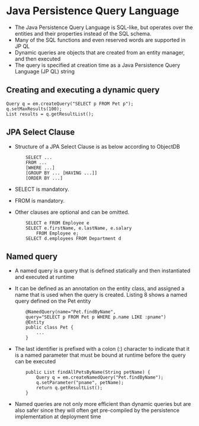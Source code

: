 #  Java Persistence Query Language 

-	The Java Persistence Query Language is SQL-like, but operates over the entities and their properties instead of the SQL schema. 
-	Many of the SQL functions and even reserved words are supported in JP QL
-	Dynamic queries are objects that are created from an entity manager, and then executed
-	The query is specified at creation time as a Java Persistence Query Language (JP QL) string


##	Creating and executing a dynamic query

	Query q = em.createQuery("SELECT p FROM Pet p");
	q.setMaxResults(100);
	List results = q.getResultList();
	
	
	
##	JPA Select Clause

-	Structure of a JPA Select Clause is as below according to ObjectDB
		
			
			SELECT ... 
			FROM ...
			[WHERE ...]
			[GROUP BY ... [HAVING ...]]
			[ORDER BY ...]

-	SELECT is mandatory.
-	FROM is mandatory.
-	Other clauses are optional and can be omitted.

			SELECT e FROM Employee e
			SELECT e.firstName, e.lastName, e.salary
				FROM Employee e;	
			SELECT d.employees FROM Department d
	
			
##	Named query

-	A named query is a query that is defined statically and then instantiated and executed at runtime
-	It can be defined as an annotation on the entity class, and assigned a name that is used when the query is created. Listing 8 shows a named query defined on the Pet entity

			
			@NamedQuery(name="Pet.findByName",
			query="SELECT p FROM Pet p WHERE p.name LIKE :pname")
			@Entity
			public class Pet {
				...
			}
			
-	The last identifier is prefixed with a colon (:) character to indicate that it is a named parameter that must be bound at runtime before the query can be executed
				
			
			public List findAllPetsByName(String petName) {
				Query q = em.createNamedQuery("Pet.findByName");
				q.setParameter("pname", petName);
				return q.getResultList();
			}	
			
			
-	Named queries are not only more efficient than dynamic queries but are also safer since they will often get pre-compiled by the persistence implementation at deployment time			